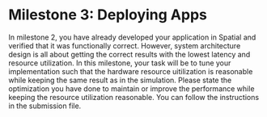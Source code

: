 # Milestone 3: Deploying Apps
In milestone 2, you have already developed your application in Spatial and verified that it was functionally correct. However, system architecture design is all about getting the correct results with the lowest latency and resource utilization. In this milestone, your task will be to tune your implementation such that the hardware resource uitilization is reasonable while keeping the same result as in the simulation. Please state the optimization you have done to maintain or improve the performance while keeping the resource utilization reasonable. You can follow the instructions in the submission file. 